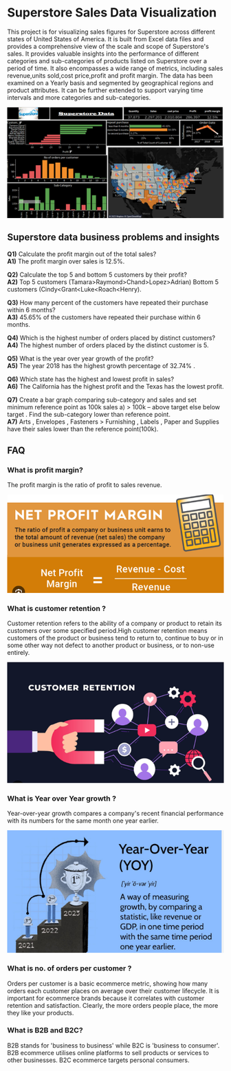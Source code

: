 #  Superstore Sales Data Visualization  

This project is for visualizing sales figures for Superstore across different states of United States of America. It is built from Excel data files and provides a comprehensive view of the scale and scope of Superstore's sales. It provides valuable insights into the performance of different categories and sub-categories of products listed on Superstore over a period of time. It also encompasses a wide range of metrics, including sales revenue,units sold,cost price,profit and profit margin. The data has been examined on a Yearly basis and segmented by geographical regions and product attributes. It can be further extended to support varying time intervals and more categories and sub-categories.

![Alt text](Superstore_dashboard.png?raw=true "Title")  

## Superstore data business problems and insights  

**Q1)**  Calculate the profit margin out of the total sales?  
**A1)**  The profit margin over sales is 12.5%.  

**Q2)**  Calculate the top 5 and bottom 5 customers by their profit?  
**A2)**  Top 5 customers (Tamara>Raymond>Chand>Lopez>Adrian)
         Bottom 5 customers (Cindy<Grant<Luke<Roach<Henry).  
         
**Q3)**  How many percent of the customers have repeated their purchase within 6 months?  
**A3)**  45.65% of the customers have repeated their purchase within 6 months.  

**Q4)**  Which is the highest number of orders placed by distinct customers?  
**A4)**  The highest number of orders placed by the distinct customer is 5.  

**Q5)**  What is the year over year growth of the profit?  
**A5)**  The year 2018 has the highest growth percentage of 32.74% .  

**Q6)**  Which state has the highest and lowest profit in sales?  
**A6)**  The California has the highest profit and the Texas has the lowest profit.  

**Q7)**  Create a bar graph comparing sub-category and sales and set minimum reference point as 100k sales a)       > 100k – above target else below target . Find the sub-category lower than reference point.   
**A7)**  Arts , Envelopes , Fasteners > Furnishing , Labels , Paper and Supplies have their sales lower than the reference point(100k).  

## FAQ  

### What is profit margin?  
The profit margin is the ratio of profit to sales revenue.  

![Alt text](profit_margin.png?raw=true "Title")

### What is customer retention ?  
Customer retention refers to the ability of a company or product to retain its customers over some specified period.High customer retention means customers of the product or business tend to return to, 
continue to buy or in some other way not defect to another product or business, or to non-use entirely.  

![Alt text](retention.png?raw=true "Title")

### What is Year over Year growth ?  
Year-over-year growth compares a company's recent financial performance with its numbers for the same month one year earlier.  

![Alt text](year.png?raw=true "Title")

### What is no. of orders per customer ?  
Orders per customer is a basic ecommerce metric, showing how many orders each customer places on average over their customer lifecycle. It is important for ecommerce brands because it correlates with customer retention and satisfaction. Clearly, the more orders people place, the more they like your products.  

### What is B2B and B2C?  
B2B stands for 'business to business' while B2C is 'business to consumer'.
B2B ecommerce utilises online platforms to sell products or services to other businesses. B2C ecommerce targets personal consumers.  


